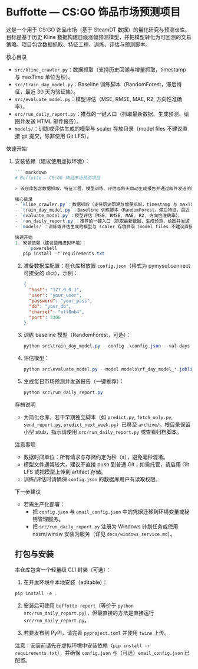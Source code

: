 # Buffotte — CS:GO 饰品市场预测项目

这是一个用于 CS:GO 饰品市场（基于 SteamDT 数据）的量化研究与预测仓库。目标是基于历史 Kline 数据构建日级涨幅预测模型，并把模型转化为可回测的交易策略。项目包含数据抓取、特征工程、训练、评估与预测脚本。

核心目录
- `src/kline_crawler.py`：数据抓取（支持历史回溯与增量抓取，timestamp 与 maxTime 单位为秒）。
- `src/train_day_model.py`：Baseline 训练脚本（RandomForest，滞后特征，最近 30 天为验证集）。
- `src/evaluate_model.py`：模型评估（MSE, RMSE, MAE, R2, 方向性准确率）。
- `src/run_daily_report.py`：推荐的一键入口（抓取最新数据、生成预测、绘图并发送 HTML 邮件报告）。
- `models/`：训练或评估生成的模型与 scaler 存放目录（model files 不建议直接 git 提交，除非使用 Git LFS）。

快速开始
1. 安装依赖（建议使用虚拟环境）：
   ```powershell
   ````markdown
   # Buffotte — CS:GO 饰品市场预测项目

   > 该仓库包含数据抓取、特征工程、模型训练、评估与每天自动生成报告并通过邮件发送的脚本。为了简化运维与审阅，已将早期的一些独立脚本归档，仅保留一个统一入口用于日常生产流程。

   核心目录
   - `kline_crawler.py`：数据抓取（支持历史回溯与增量抓取，timestamp 与 maxTime 单位为秒）。
   - `train_day_model.py`：Baseline 训练脚本（RandomForest，滞后特征，最近 30 天为验证集）。
   - `evaluate_model.py`：模型评估（MSE, RMSE, MAE, R2, 方向性准确率）。
   - `run_daily_report.py`：推荐的一键入口（抓取最新数据、生成预测、绘图并发送 HTML 邮件报告）。
   - `models/`：训练或评估生成的模型与 scaler 存放目录（model files 不建议直接 git 提交，除非使用 Git LFS）。

   快速开始
   1. 安装依赖（建议使用虚拟环境）：
      ```powershell
      pip install -r requirements.txt
      ```

   2. 准备数据库配置：在仓库根放置 `config.json`（格式为 pymysql.connect 可接受的 dict），示例：
      ```json
      {
        "host": "127.0.0.1",
        "user": "your_user",
        "password": "your_pass",
        "db": "your_db",
        "charset": "utf8mb4",
        "port": 3306
      }
      ```

   3. 训练 baseline 模型（RandomForest，可选）：
      ```powershell
      python src\train_day_model.py --config .\config.json --val-days 30 --lags 5 --out-dir models
      ```

   4. 评估模型：
      ```powershell
      python src\evaluate_model.py --model models\rf_day_model_*.joblib --scaler models\scaler_day_*.joblib --config .\config.json --val-days 30 --lags 5
      ```

   5. 生成每日市场预测并发送报告（一键推荐）：
      ```powershell
      python src\run_daily_report.py
      ```

   存档说明
   - 为简化仓库，若干早期独立脚本（如 `predict.py`, `fetch_only.py`, `send_report.py`, `predict_next_week.py`）已移至 `archive/`。根目录保留小型 stub，指示请使用 `src/run_daily_report.py` 或查看归档脚本。

   注意事项
   - 数据时间单位：所有请求与存储约定为秒（s），避免毫秒混淆。
   - 模型文件通常较大，建议不直接 push 到普通 Git；如需托管，请启用 Git LFS 或把模型上传到 artifact 存储。
   - 训练/评估时请确保 `config.json` 的数据库用户有读取权限。

   下一步建议
   - 若需生产化部署：
     - 把 `config.json` 与 `email_config.json` 中的凭据迁移到环境变量或秘钥管理服务。
     - 把 `src/run_daily_report.py` 注册为 Windows 计划任务或使用 nssm/winsw 安装为服务（详见 `docs/windows_service.md`）。

   打包与安装
   ------------

   本仓库包含一个轻量级 CLI 封装（可选）：

   1. 在开发环境中本地安装（editable）：

   ```powershell
   pip install -e .
   ```

   2. 安装后可使用 `buffotte report`（等价于 `python src/run_daily_report.py`），但最直接的方法是直接运行 `src/run_daily_report.py`。

   3. 若要发布到 PyPI，请完善 `pyproject.toml` 并使用 `twine` 上传。

   注意：安装前请先在虚拟环境中安装依赖（`pip install -r requirements.txt`），并确保 `config.json` 与（可选）`email_config.json` 已配置。

   ````
